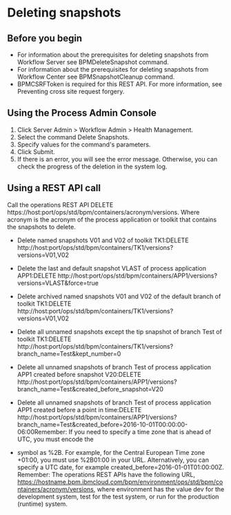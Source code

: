 # Deleting snapshots

## Before you begin

- For information about the prerequisites for deleting snapshots from Workflow Server see BPMDeleteSnapshot command.
- For information about the prerequisites for deleting snapshots from Workflow Center see BPMSnapshotCleanup command.
- BPMCSRFToken is required for this REST API. For more information, see Preventing cross site request forgery.

## Using the Process Admin Console

1. Click Server Admin > Workflow Admin > Health Management.
2. Select the command Delete Snapshots.
3. Specify values for the command's parameters.
4. Click Submit.
5. If there is an error, you will see the error message. Otherwise, you can check the progress of
the deletion in the system log.

## Using a REST API call

Call the operations REST API DELETE
https://host:port/ops/std/bpm/containers/acronym/versions.
Where acronym is the acronym of the process application or toolkit that contains
the snapshots to delete.

- Delete named snapshots V01 and V02 of toolkit
TK1:DELETE http://host:port/ops/std/bpm/containers/TK1/versions?versions=V01,V02
- Delete the last and default snapshot VLAST of process application
APP1:DELETE http://host:port/ops/std/bpm/containers/APP1/versions?versions=VLAST&force=true

- Delete archived named snapshots V01 and V02 of the default
branch of toolkit
TK1:DELETE http://host:port/ops/std/bpm/containers/TK1/versions?versions=V01,V02
- Delete all unnamed snapshots except the tip snapshot of branch Test of toolkit
TK1:DELETE http://host:port/ops/std/bpm/containers/TK1/versions?branch\_name=Test&kept\_number=0
- Delete all unnamed snapshots of branch Test of process application
APP1 created before snapshot
V20:DELETE http://host:port/ops/std/bpm/containers/APP1/versions?branch\_name=Test&created\_before\_snapshot=V20
- Delete all unnamed snapshots of branch Test of process application
APP1 created before a point in
time:DELETE http://host:port/ops/std/bpm/containers/APP1/versions?branch\_name=Test&created\_before=2016-10-01T00:00:00-06:00Remember: If you need to specify a time zone that is ahead of UTC, you must encode the
+ symbol as %2B. For example, for the Central European Time zone
+01:00, you must use %2B01:00 in your URL. Alternatively, you can
specify a UTC date, for example created\_before=2016-01-01T01:00:00Z.
Remember: The operations REST APIs have the following URL,
https://hostname.bpm.ibmcloud.com/bpm/environment/ops/std/bpm/containers/acronym/versions,
where environment has the value dev for the development system,
test for the test system, or run for the production (runtime)
system.